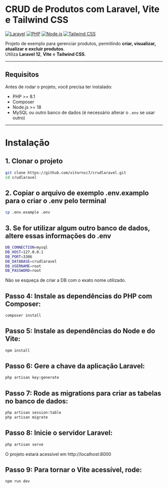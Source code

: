 # CRUD de Produtos com Laravel, Vite e Tailwind CSS

[![Laravel](https://img.shields.io/badge/Laravel-12-red)](https://laravel.com/)
[![PHP](https://img.shields.io/badge/PHP-8.1-blue)](https://www.php.net/)
[![Node.js](https://img.shields.io/badge/Node.js-18-green)](https://nodejs.org/)
[![Tailwind CSS](https://img.shields.io/badge/TailwindCSS-3.0-blueviolet)](https://tailwindcss.com/)

Projeto de exemplo para gerenciar produtos, permitindo **criar, visualizar, atualizar e excluir produtos**.  
Utiliza **Laravel 12**, **Vite** e **Tailwind CSS**.

---

## Requisitos

Antes de rodar o projeto, você precisa ter instalado:

- PHP >= 8.1  
- Composer  
- Node.js >= 18  
- MySQL ou outro banco de dados (é necessário alterar o `.env` se usar outro)

---

# Instalação

## 1. Clonar o projeto
```bash
git clone https://github.com/vitornsc7/crudlaravel.git
cd crudlaravel
```
## 2. Copiar o arquivo de exemplo .env.examplo para o criar o .env pelo terminal
```bash
cp .env.example .env
```
## 3. Se for utilizar algum outro banco de dados, altere essas informações do .env
```bash
DB_CONNECTION=mysql
DB_HOST=127.0.0.1
DB_PORT=3306
DB_DATABASE=crudlaravel
DB_USERNAME=root
DB_PASSWORD=root
```
Não se esqueça de criar a DB com o exato nome utilizado.
## Passo 4: Instale as dependências do PHP com Composer:
```bash
composer install
```
## Passo 5: Instale as dependências do Node e do Vite:
```bash
npm install
```
## Passo 6: Gere a chave da aplicação Laravel:
```bash
php artisan key:generate
```
## Passo 7: Rode as migrations para criar as tabelas no banco de dados:
```bash
php artisan session:table
php artisan migrate
```

## Passo 8: Inicie o servidor Laravel:
```bash
php artisan serve
```
O projeto estará acessível em http://localhost:8000

## Passo 9: Para tornar o Vite acessível, rode:
```bash
npm run dev
```

